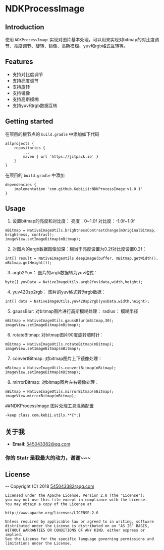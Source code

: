 # NDKProcessImage
## Introduction

使用 `NDKProcessImage` 实现对图片基本处理，可以用来实现对bitmap的对比度调节、亮度调节、旋转、镜像、高斯模糊、yuv和rgb格式互转等。


## Features

* 支持对比度调节
* 支持亮度调节
* 支持旋转
* 支持镜像
* 支持高斯模糊
* 支持yuv和rgb数据互转


## Getting started

在项目的根节点的 `build.gradle` 中添加如下代码
```
allprojects {
    repositories {
        ...
        maven { url 'https://jitpack.io' }
    }
}
```

在项目的 `build.gradle` 中添加
```
dependencies {
    implementation 'com.github.Kebiiii:NDKProcessImage:v1.0.1'
}
```


## Usage


1. 设置bitmap的亮度和对比度：
亮度：0~1.0f
对比度：-1.0f~1.0f
```
mBitmap = NativeImageUtils.brightnessContrastChange(mOriginalBitmap, brightness, contrast);
imageView.setImageBitmap(mBitmap);
```

2. 对图片的argb数据图像加深：相当于亮度设置为0.2f对比度设置0.2f：
```
int[] result = NativeImageUtils.deepImage(buffer, mBitmap.getWidth(), mBitmap.getHeight());
```

3. argb2Yuv： 图片的argb数据转为yuv格式：
```
byte[] yuvData = NativeImageUtils.argb2Yuv(data,width,height);
```
4. yuv420sp2rgb： 图片的yuv格式转为rgb数据：
```
int[] data = NativeImageUtils.yuv420sp2rgb(yuvData,width,height);
```

5. gaussBlur: 对bitmap图片进行高斯模糊处理：
radius： 模糊半径
```
mBitmap = NativeImageUtils.gaussBlur(mBitmap,30);
imageView.setImageBitmap(mBitmap);
```

6. rotateBitmap: 对bitmap图片90度旋转顺时针：
```
mBitmap = NativeImageUtils.rotateBitmap(mBitmap);
imageView.setImageBitmap(mBitmap);
```

7. convertBitmap: 对bitmap图片上下镜像处理：
```
mBitmap = NativeImageUtils.convertBitmap(mBitmap);
imageView.setImageBitmap(mBitmap);
```

8. mirrorBitmap: 对bitmap图片左右镜像处理：
```
mBitmap = NativeImageUtils.mirrorBitmap(mBitmap);
imageView.mirrorBitmap(mBitmap);
```


##NDKProcessImage 图片处理工具混淆配置
```
-keep class com.kebii.utils.**{*;}
```

## 关于我

* **Email**: <545043382@qq.com>


### 你的 Statr 是我最大的动力，谢谢~~~

## License
--
    Copyright (C) 2018 545043382@qq.com

    Licensed under the Apache License, Version 2.0 (the "License");
    you may not use this file except in compliance with the License.
    You may obtain a copy of the License at

    http://www.apache.org/licenses/LICENSE-2.0

    Unless required by applicable law or agreed to in writing, software
    distributed under the License is distributed on an "AS IS" BASIS,
    WITHOUT WARRANTIES OR CONDITIONS OF ANY KIND, either express or implied.
    See the License for the specific language governing permissions and
    limitations under the License.
